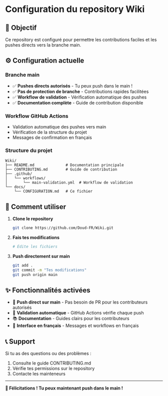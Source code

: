 # Configuration du repository Wiki

## 🎯 Objectif

Ce repository est configuré pour permettre les contributions faciles et les pushes directs vers la branche main.

## ⚙️ Configuration actuelle

### Branche main
- ✅ **Pushes directs autorisés** - Tu peux push dans le main !
- ✅ **Pas de protection de branche** - Contributions rapides facilitées
- ✅ **Workflow de validation** - Vérification automatique des pushes
- ✅ **Documentation complète** - Guide de contribution disponible

### Workflow GitHub Actions
- Validation automatique des pushes vers main
- Vérification de la structure du projet
- Messages de confirmation en français

### Structure du projet
```
Wiki/
├── README.md              # Documentation principale
├── CONTRIBUTING.md        # Guide de contribution
├── .github/
│   └── workflows/
│       └── main-validation.yml  # Workflow de validation
└── docs/
    └── CONFIGURATION.md   # Ce fichier
```

## 🚀 Comment utiliser

1. **Clone le repository**
   ```bash
   git clone https://github.com/Doud-FR/Wiki.git
   ```

2. **Fais tes modifications**
   ```bash
   # Édite les fichiers
   ```

3. **Push directement sur main**
   ```bash
   git add .
   git commit -m "Tes modifications"
   git push origin main
   ```

## ✨ Fonctionnalités activées

- 🔄 **Push direct sur main** - Pas besoin de PR pour les contributeurs autorisés
- 🤖 **Validation automatique** - GitHub Actions vérifie chaque push
- 📚 **Documentation** - Guides clairs pour les contributeurs
- 🎉 **Interface en français** - Messages et workflows en français

## 📞 Support

Si tu as des questions ou des problèmes :
1. Consulte le guide CONTRIBUTING.md
2. Vérifie tes permissions sur le repository
3. Contacte les mainteneurs

---

**🎉 Félicitations ! Tu peux maintenant push dans le main !**